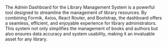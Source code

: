The Admin Dashboard for the Library Management System is a powerful tool designed to streamline the management of library resources. By combining Formik, Axios, React Router, and Bootstrap, the dashboard offers a seamless, efficient, and enjoyable experience for library administrators. This system not only simplifies the management of books and authors but also ensures data accuracy and system usability, making it an invaluable asset for any library.
